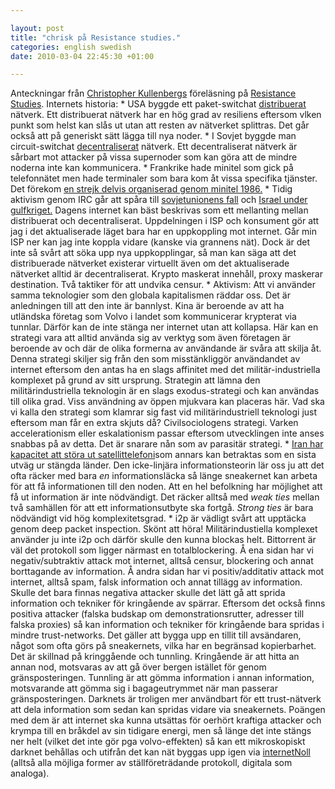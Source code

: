 ```yaml
--- 

layout: post
title: "chrisk på Resistance studies." 
categories: english swedish 
date: 2010-03-04 22:45:30 +01:00 

---
```


Anteckningar från [Christopher Kullenbergs](http://christopherkullenberg.se/) föreläsning på [Resistance Studies](http://resistancestudies.org/?p=448). Internets historia: * USA byggde ett paket-switchat [distribuerat](http://www.cffn.ca/img/articles/Centralized-Decentralized-And-Distributed-System.jpg) nätverk. Ett distribuerat nätverk har en hög grad av resiliens eftersom vlken punkt som helst kan slås ut utan att resten av nätverket splittras. Det går också att på generiskt sätt lägga till nya noder. * I Sovjet byggde man circuit-switchat [decentraliserat](http://christopherkullenberg.se/?p=232) nätverk. Ett decentraliserat nätverk är sårbart mot attacker på vissa supernoder som kan göra att de mindre noderna inte kan kommunicera. * Frankrike hade minitel som gick på telefonnätet men hade terminaler som bara kom åt vissa specifika tjänster. Det förekom [en strejk delvis organiserad genom minitel 1986.](http://en.wikipedia.org/wiki/Minitel#Minitel_and_the_Internet) * Tidig aktivism genom IRC går att spåra till [sovjetunionens fall](http://www.ibiblio.org/pub/academic/communications/logs/report-ussr-gorbatchev) och [Israel under gulfkriget.](http://blogcritics.org/scitech/article/blogging-the-war/) Dagens internet kan bäst beskrivas som ett mellanting mellan distribuerat och decentraliserat. Uppdelningen i ISP och konsument gör att jag i det aktualiserade läget bara har en uppkoppling mot internet. Går min ISP ner kan jag inte koppla vidare (kanske via grannens nät). Dock är det inte så svårt att söka upp nya uppkopplingar, så man kan säga att det distribuerade nätverket existerar virtuellt även om det aktualiserade nätverket alltid är decentraliserat. Krypto maskerat innehåll, proxy maskerar destination. Två taktiker för att undvika censur. * Aktivism: Att vi använder samma teknologier som den globala kapitalismen räddar oss. Det är anledningen till att den inte är bannlyst. Kina är beroende av att ha utländska företag som Volvo i landet som kommunicerar krypterat via tunnlar. Därför kan de inte stänga ner internet utan att kollapsa. Här kan en strategi vara att alltid använda sig av verktyg som även företagen är beroende av och där de olika formerna av användande är svåra att skilja åt. Denna strategi skiljer sig från den som misstänkliggör användandet av internet eftersom den antas ha en slags affinitet med det militär-industriella komplexet på grund av sitt ursprung. Strategin att lämna den militärindustriella teknologin är en slags exodus-strategi och kan användas till olika grad. Viss användning av öppen mjukvara kan placeras här. Vad ska vi kalla den strategi som klamrar sig fast vid militärindustriell teknologi just eftersom man får en extra skjuts då? Civilsociologens strategi. Varken accelerationism eller eskalationism passar eftersom utvecklingen inte anses snabbas på av detta. Det är snarare nån som av parasitär strategi. * [Iran har kapacitet att störa ut satellittelefoni](http://www.humanevents.com/article.php?id=35656)som annars kan betraktas som en sista utväg ur stängda länder. Den icke-linjära informationsteorin lär oss ju att det ofta räcker med bara *en* informationsläcka så länge sneakernet kan arbeta för att få informationen till den noden. Att en hel befolkning har möjlighet att få ut information är inte nödvändigt. Det räcker alltså med *weak ties* mellan två samhällen för att ett informationsutbyte ska fortgå. *Strong ties* är bara nödvändigt vid hög komplexitetsgrad. * i2p är vädligt svårt att upptäcka genom deep packet inspection. Skönt att höra! Militärindustiella komplexet använder ju inte i2p och därför skulle den kunna blockas helt. Bittorrent är väl det protokoll som ligger närmast en totalblockering. Å ena sidan har vi negativ/subtraktiv attack mot internet, alltså censur, blockering och annat borttagande av information. Å andra sidan har vi positiv/additativ attack mot internet, alltså spam, falsk information och annat tillägg av information. Skulle det bara finnas negativa attacker skulle det lätt gå att sprida information och tekniker för kringående av spärrar. Eftersom det också finns positiva attacker (falska budskap om demonstrationsrutter, adresser till falska proxies) så kan information och tekniker för kringående bara spridas i mindre trust-networks. Det gäller att bygga upp en tillit till avsändaren, något som ofta görs på sneakernets, vilka har en begränsad kopierbarhet. Det är skillnad på kringgående och tunnling. Kringående är att hitta an annan nod, motsvaras av att gå över bergen istället för genom gränsposteringen. Tunnling är att gömma information i annan information, motsvarande att gömma sig i bagageutrymmet när man passerar gränsposteringen. Darknets är troligen mer användbart för ett trust-nätverk att dela information som sedan kan spridas vidare via sneakernets. Poängen med dem är att internet ska kunna utsättas för oerhört kraftiga attacker och krympa till en bråkdel av sin tidigare energi, men så länge det inte stängs ner helt (vilket det inte gör pga volvo-effekten) så kan ett mikroskopiskt darknet behållas och utifrån det kan nät byggas upp igen via [internetNoll](http://www.blay.se/index.php?s=internetnoll) (alltså alla möjliga former av ställföreträdande protokoll, digitala som analoga). 
